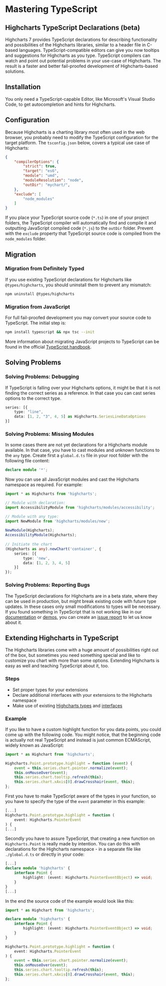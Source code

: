 # Mastering TypeScript

## Highcharts TypeScript Declarations (beta)

Highcharts 7 provides TypeScript declarations for describing functionality and possibilities of the Highcharts libraries, similar to a header file in C-based languages. TypeScript-compatible editors can give you now tooltips and suggestions for Highcharts as you type. TypeScript compilers can watch and point out potential problems in your use-case of Highcharts. The result is a faster and better fail-proofed development of Highcharts-based solutions.

## Installation
You only need a TypeScript-capable Editor, like Microsoft's Visual Studio Code, to get autocompletion and hints for Highcharts.

## Configuration
Because Highcharts is a charting library most often used in the web browser, you probably need to modify the TypeScript configuration for the target platform. The `tsconfig.json` below, covers a typical use case of Highcharts:
```json
{
    "compilerOptions": {
        "strict": true,
        "target": "es6",
        "module": "umd",
        "moduleResolution": "node",
        "outDir": "mychart/",
    },
    "exclude": [
        "node_modules"
    ]
}
```

If you place your TypeScript source code (`*.ts`) in one of your project folders, the TypeScript compiler will automatically find and compile it and outputting JavaScript compiled code (`*.js`) to the `outDir` folder. Prevent with the `exclude` property that TypeScript source code is compiled from the `node_modules` folder.

## Migration

### Migration from Definitely Typed
If you use existing TypeScript declarations for Highcharts like `@types/highcharts`, you should uninstall them to prevent any mismatch:
```sh
npm uninstall @types/highcharts
```

### Migration from JavaScript
For full fail-proofed development you may convert your source code to TypeScript. The initial step is:
```sh
npm install typescript && npx tsc --init
```

More information about migrating JavaScript projects to TypeScript can be found in the official [TypeScript handbook](http://www.typescriptlang.org/docs/handbook/migrating-from-javascript.html).

## Solving Problems

### Solving Problems: Debugging
If TypeScript is falling over your Highcharts options, it might be that it is not finding the correct series as a reference. In that case you can cast series options to the correct type.
```ts
series: [{
    type: "line",
    data: [1, 2, "3", 4, 5] as Highcharts.SeriesLineDataOptions
}]
```

### Solving Problems: Missing Modules
In some cases there are not yet declarations for a Highcharts module available. In that case, you have to cast modules and unknown functions to the `any` type. Create first a `global.d.ts` file in your root folder with the following file content:
```ts
declare module '*';
```

Now you can use all JavaScript modules and cast the Highcharts namespace as required. For example:
```ts
import * as Highcharts from 'highcharts';

// Module with declaration:
import AccessibilityModule from 'highcharts/modules/accessibility';

// Module with any type:
import NewModule from 'highcharts/modules/new';
    
NewModule(Highcharts);
AccessibilityModule(Highcharts);
    
// Initiate the chart
(Highcharts as any).newChart('container', {
    series: [{
        type: 'new',
        data: [1, 2, 3, 4, 5]
    }]
});
```

### Solving Problems: Reporting Bugs
The TypeScript declarations for Highcharts are in a beta state, where they can be used in production, but might break existing code with future type updates. In these cases only small modifications to types will be necessary. If you found something in TypeScript that is not working like in our [documentation](https://api.highcharts.com/) or [demos](https://www.highcharts.com/demo), you can create an [issue report](https://github.com/highcharts/highcharts/issues) to let us know about it.

## Extending Highcharts in TypeScript
The Highcharts libraries come with a huge amount of possibilities right out of the box, but sometimes you need something special and like to customize you chart with more than some options. Extending Highcharts is easy as well and teaching TypeScript about it, too.

### Steps
- Set proper types for your extensions
- Declare additional interfaces with your extensions to the Highcharts namespace
- Make use of existing [Highcharts types](https://api.highcharts.com/class-reference/Highcharts) and [interfaces](https://api.highcharts.com/class-reference/Highcharts.Dictionary_T_)

### Example
If you like to have a custom highlight function for you data points, you could come up with the following code. You might notice, that the beginning code is actually not real TypeScript and instead is just common ECMAScript, widely known as JavaScript:
```js
import * as Highchart from 'highcharts';

Highcharts.Point.prototype.highlight = function (event) {
    event = this.series.chart.pointer.normalize(event);
    this.onMouseOver(event);
    this.series.chart.tooltip.refresh(this);
    this.series.chart.xAxis[0].drawCrosshair(event, this);
};
```

First you have to make TypeScript aware of the types in your function, so you have to specify the type of the `event` parameter in this example:
```ts
[...]
Highcharts.Point.prototype.highlight = function (
    event: Highcharts.PointerEvent
) {
[...]
```

Secondly you have to assure TypeScript, that creating a new function on `Highcharts.Point` is really made by intention. You can do this with declarations for the Highcharts namespace - in a separate file like `./global.d.ts` or directly in your code:
```ts
[...]
declare module 'highcharts' {
    interface Point {
        highlight: (event: Highcharts.PointerEventObject) => void;
    }
}
[...]
```

In the end the source code of the example would look like this:
```ts
import * as Highchart from 'highcharts';

declare module 'highcharts' {
    interface Point {
        highlight: (event: Highcharts.PointerEventObject) => void;
    }
}

Highcharts.Point.prototype.highlight = function (
    event: Highcharts.PointerEvent
) {
    event = this.series.chart.pointer.normalize(event);
    this.onMouseOver(event);
    this.series.chart.tooltip.refresh(this);
    this.series.chart.xAxis[0].drawCrosshair(event, this);
};
```